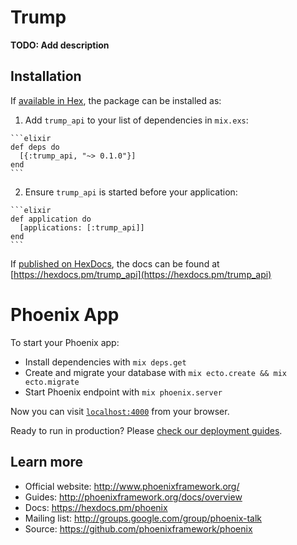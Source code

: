 # Trump

**TODO: Add description**

## Installation

If [available in Hex](https://hex.pm/docs/publish), the package can be installed as:

  1. Add `trump_api` to your list of dependencies in `mix.exs`:

    ```elixir
    def deps do
      [{:trump_api, "~> 0.1.0"}]
    end
    ```

  2. Ensure `trump_api` is started before your application:

    ```elixir
    def application do
      [applications: [:trump_api]]
    end
    ```

If [published on HexDocs](https://hex.pm/docs/tasks#hex_docs), the docs can
be found at [https://hexdocs.pm/trump_api](https://hexdocs.pm/trump_api)


# Phoenix App

To start your Phoenix app:

  * Install dependencies with `mix deps.get`
  * Create and migrate your database with `mix ecto.create && mix ecto.migrate`
  * Start Phoenix endpoint with `mix phoenix.server`

Now you can visit [`localhost:4000`](http://localhost:4000) from your browser.

Ready to run in production? Please [check our deployment guides](http://www.phoenixframework.org/docs/deployment).

## Learn more

  * Official website: http://www.phoenixframework.org/
  * Guides: http://phoenixframework.org/docs/overview
  * Docs: https://hexdocs.pm/phoenix
  * Mailing list: http://groups.google.com/group/phoenix-talk
  * Source: https://github.com/phoenixframework/phoenix

